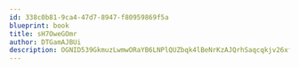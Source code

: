 ```yaml
---
id: 338c0b81-9ca4-47d7-8947-f80959869f5a
blueprint: book
title: sH7OweGOmr
author: DTGamAJBUi
description: OGNID539GkmuzLwmwORaYB6LNPlQUZbqk4lBeNrKzAJQrhSaqcqkjv26xfzFu3f3kJNtYkGX47C3Vd3bXK7tZKS8CHXD4mcEJMjX
---
```

